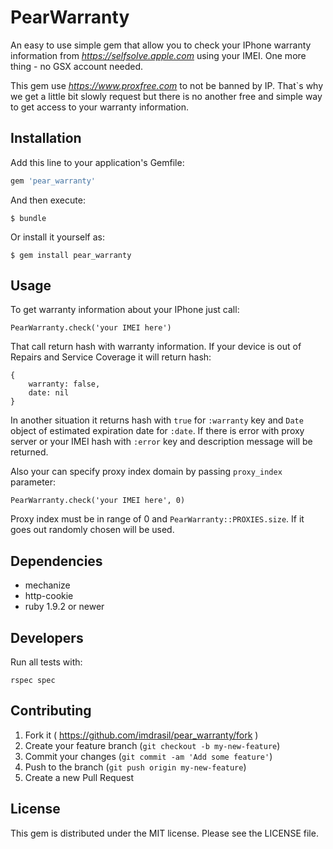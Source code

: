 # PearWarranty

An easy to use simple gem that allow you to check your IPhone warranty information from _https://selfsolve.apple.com_ using your IMEI. One more thing - no GSX account needed.

This gem use _https://www.proxfree.com_ to not be banned by IP. That`s why we get a little bit slowly request but there is no another free and simple way to get access to your warranty information.

## Installation

Add this line to your application's Gemfile:

```ruby
gem 'pear_warranty'
```

And then execute:

    $ bundle

Or install it yourself as:

    $ gem install pear_warranty

## Usage

To get warranty information about your IPhone just call:
```
PearWarranty.check('your IMEI here')
```
That call return hash with warranty information. If your device is out of Repairs and Service Coverage it will return hash:
```
{
    warranty: false,
    date: nil
}
```
In another situation it returns hash with `true` for `:warranty` key and `Date` object of estimated expiration date for `:date`. If there is error with proxy server or your IMEI hash with `:error` key and description message will be returned.

Also your can specify proxy index domain by passing `proxy_index` parameter:
```
PearWarranty.check('your IMEI here', 0)
```
Proxy index must be in range of 0 and `PearWarranty::PROXIES.size`. If it goes out randomly chosen will be used.

## Dependencies

- mechanize
- http-cookie
- ruby 1.9.2 or newer

## Developers

Run all tests with:
```
rspec spec
```

## Contributing

1. Fork it ( https://github.com/imdrasil/pear_warranty/fork )
2. Create your feature branch (`git checkout -b my-new-feature`)
3. Commit your changes (`git commit -am 'Add some feature'`)
4. Push to the branch (`git push origin my-new-feature`)
5. Create a new Pull Request

## License

This gem is distributed under the MIT license. Please see the LICENSE file.
